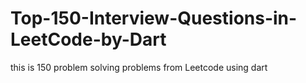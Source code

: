 ﻿# Top-150-Interview-Questions-in-LeetCode-by-Dart
 this is 150 problem solving problems from Leetcode using dart 
 
